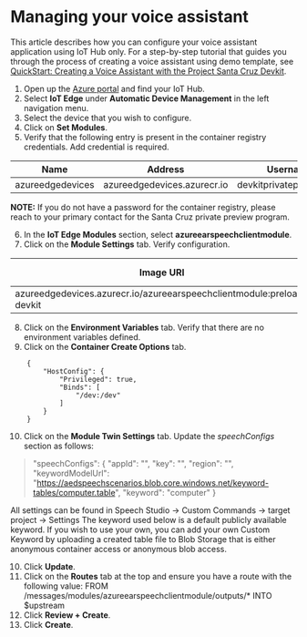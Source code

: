 # Managing your voice assistant

This article describes how you can configure your voice assistant application using IoT Hub only. 
For a step-by-step tutorial that guides you through the process of creating a voice assistant using demo template, see [QuickStart: Creating a Voice Assistant with the Project Santa Cruz Devkit](../../nocode-speech.md).

1. Open up the [Azure portal](https://portal.azure.com) and find your IoT Hub.
1. Select **IoT Edge** under **Automatic Device Management** in the left navigation menu.
1. Select the device that you wish to configure.
1. Click on **Set Modules**.
1. Verify that the following entry is present in the container registry credentials. Add credential is required.

Name|Address|Username|Password
----|-------|--------|--------
azureedgedevices|azureedgedevices.azurecr.io|devkitprivatepreviewpull|***


**NOTE:** If you do not have a password for the container registry, please reach to your primary contact for the Santa Cruz private preview program. 

6.	In the **IoT Edge Modules** section, select **azureearspeechclientmodule**.
7.	Click on the **Module Settings** tab. Verify configuration.

Image URI|Restart Policy|Desired Status
---------|--------------|--------------
azureedgedevices.azurecr.io/azureearspeechclientmodule:preload-devkit |always|running

8.	Click on the **Environment Variables** tab. Verify that there are no environment variables defined.
9.	Click on the **Container Create Options** tab.

```
    {
        "HostConfig": {
            "Privileged": true,
            "Binds": [
                "/dev:/dev"
            ]
        }
    }
```

10. Click on the **Module Twin Settings** tab. Update the *speechConfigs* section as follows:

> "speechConfigs": {
>        "appId": "<Application id for custom command project>",
>        "key": "<Speech Resource key for custom command project>",
>        "region": "<region your speech studio service is located in. This is likely found in the LUIS resources prediction resource field i.e. westus>",
>        "keywordModelUrl": "https://aedspeechscenarios.blob.core.windows.net/keyword-tables/computer.table",
>        "keyword": "computer"
>    }

All settings can be found in Speech Studio -> Custom Commands -> target project -> Settings
The keyword used below is a default publicly available keyword. If you wish to use your own, you can add your own Custom Keyword by uploading a created table file to Blob Storage that is either anonymous container access or anonymous blob access.

10. Click **Update**.
11. Click on the **Routes** tab at the top and ensure you have a route with the following value:
   FROM /messages/modules/azureearspeechclientmodule/outputs/* INTO $upstream
12. Click **Review + Create**.
13. Click **Create**.

